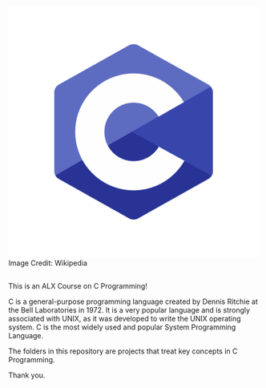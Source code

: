 <img src="https://github.com/ajipelumi/alx-low_level_programming/blob/8556aa0ca1c5dbf0e1fe58d723333acddca2f55c/c_is_fun.png" alt="c is fun" width="500">
Image Credit: Wikipedia

##

This is an ALX Course on C Programming!

C is a general-purpose programming language created by Dennis Ritchie at the Bell Laboratories in 1972.
It is a very popular language and is strongly associated with UNIX, as it was developed to write the UNIX operating system.
C is the most widely used and popular System Programming Language.

The folders in this repository are projects that treat key concepts in C Programming.

Thank you.
